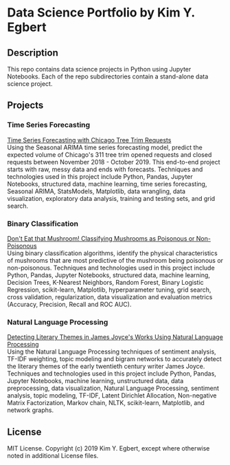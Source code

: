 # Data Science Portfolio by Kim Y. Egbert

## Description

This repo contains data science projects in Python using Jupyter Notebooks. Each of the repo subdirectories contain a stand-alone data science project.

## Projects

### Time Series Forecasting

[Time Series Forecasting with Chicago Tree Trim Requests](/chicago-tree-trims-time-series-forecasting)  
Using the Seasonal ARIMA time series forecasting model, predict the expected volume of Chicago's 311 tree trim opened requests and closed requests between November 2018 - October 2019. This end-to-end project starts with raw, messy data and ends with forecasts. Techniques and technologies used in this project include Python, Pandas, Jupyter Notebooks, structured data, machine learning, time series forecasting, Seasonal ARIMA, StatsModels, Matplotlib, data wrangling, data visualization, exploratory data analysis, training and testing sets, and grid search.

### Binary Classification

[Don't Eat that Mushroom! Classifying Mushrooms as Poisonous or Non-Poisonous](/mushrooms-classification)  
Using binary classification algorithms, identify the physical characteristics of mushrooms that are most predictive of the mushroom being poisonous or non-poisonous.  Techniques and technologies used in this project include Python, Pandas, Jupyter Notebooks, structured data, machine learning, Decision Trees, K-Nearest Neighbors, Random Forest, Binary Logistic Regression, scikit-learn, Matplotlib, hyperparameter tuning, grid search, cross validation, regularization, data visualization and evaluation metrics (Accuracy, Precision, Recall and ROC AUC).

### Natural Language Processing

[Detecting Literary Themes in James Joyce's Works Using Natural Language Processing](/james-joyce-natural-language-processing)  
Using the Natural Language Processing techniques of sentiment analysis, TF-IDF weighting, topic modeling and bigram networks to accurately detect the literary themes of the early twentieth century writer James Joyce. Techniques and technologies used in this project include Python, Pandas, Jupyter Notebooks, machine learning, unstructured data, data preprocessing, data visualization, Natural Language Processing, sentiment analysis, topic modeling, TF-IDF, Latent Dirichlet Allocation, Non-negative Matrix Factorization, Markov chain, NLTK, scikit-learn, Matplotlib, and network graphs.

## License

MIT License. Copyright (c) 2019 Kim Y. Egbert, except where otherwise noted in additional License files.
